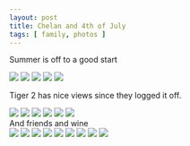 ```yaml
---
layout: post
title: Chelan and 4th of July
tags: [ family, photos ]
---
```


Summer is off to a good start


<script src="https://ajax.googleapis.com/ajax/libs/jquery/1.11.1/jquery.min.js" ></script>
<link href="https://cdnjs.cloudflare.com/ajax/libs/fotorama/4.6.4/fotorama.min.css" rel="stylesheet">
<script src="https://cdnjs.cloudflare.com/ajax/libs/fotorama/4.6.4/fotorama.min.js" ></script>

<div class="fotorama" data-nav="thumbs" data-allowfullscreen="native">
    <!--https://photos.app.goo.gl/yyg9PKRaR8ZQvGHD8-->
    <img src="https://images.northbriton.net/AP1GczN34V4dF7TauCFYr8Cd1FnxswHwMa8IGKUy3DNy76iUg-Cm2RL6Y7kdgikbInug_5NeFxP7hmwAlifKYgTPRHEETnrKrwqSI5hznmCWBrujszk4XQde">
    <img src="https://images.northbriton.net/AP1GczNm43KfW8odSn6EXKLT8Fzx_ZK2CRNy67MnTp_GDt511F4SIWt1PPddNUX7SXbgsKRK5Rw5bABYzZByUHfKaRtyqJ11zsHn3ZF7s2mENOntcxm_w2eC">
    <img src="https://images.northbriton.net/AP1GczMR8hktxNiKVE4o2X-BXk929MmuFDtJC_81zrjgWIbc9miiKrNVzxDc06EtL7XGVpGkyq2sy78VEJwygy88hskR-89YDN_ZMAg24PnAeM0xF9XQHtE9">
    <img src="https://images.northbriton.net/AP1GczNYc0XxG3AXlQmgS5DkBzDMkkuqcD_DxUM5C-DUogOLYx9kQ6aNWLGfdvAn6sS3XeeAgc1VJgpYYsk_penoKz_IfLhjZ6Emwj7ekWsQxIumSZi9GzOn">
    <img src="https://images.northbriton.net/AP1GczMnsZPg21ErUH0oE86sG0TNBB3Go5UwAtHkEyUURsC2nKscrh6qeFKhdYRxUCWOeoITn_PDFIJRgalPXuzu_lQOcMmmtb5pp85LczOl4tR5WAtpcLbU">
</div>

Tiger 2 has nice views since they logged it off.
<div class="fotorama" data-nav="thumbs" data-allowfullscreen="native">
    <!--https://photos.app.goo.gl/74hC4cUSxngsjxs46-->
    <img src="https://images.northbriton.net/AP1GczPcYOVIzvYrWU3ZjpTZHPolW3JcB_fFOXKiXniQQcqUMzbsG8jjSYMVX4vqmMPvMl5hS3YHZAtpsROaA_DjGpzlLTIGWGSkQdh9NVmm9Kn0ftAfh-fi">
    <img src="https://images.northbriton.net/AP1GczO8pII-lgrv5L4xnKF0qOAGV5UL-brgbY5UHBwvKUiUSDzA4o46l8WidEIZEDgAeHJmXdljBS9xllJO4nbDROuKxO9j6llRxxxe2QLv_sNlf2J8qOqR">
    <img src="https://images.northbriton.net/AP1GczOMTf2iFfBtb7qb2nNtwm0PdOIDZiLc9G4gafahOZqkH2syCJWtmiqH4AqvuuW-7bq4wkd9CrcOc-c9bPSoQcKUt_Da75Y1s3guXyi9k3JWRsMWiUxE">
    <img src="https://images.northbriton.net/AP1GczPcKOCOsTFawQjv76wX8KtxBevE1pSjKFUiRG8xRESvEJOTCAHl3b3ZZJXYCAB1YH2x_TPOHiwD6Ksc8pmNwK_PoI7tcvm7OWutXXlSV_yZlKxDtraC">
    <img src="https://images.northbriton.net/AP1GczMw4IKmSkONGw_68hbw00x4e0O4BntmCAF7VA7N2m7lC0kPvjULbnwM58rwsc6i8gxJlyfdVWkmMSsZqiyswz-Wr3na0ymzHEg0WkMgTPWiuZ46orXC">
    <img src="https://images.northbriton.net/AP1GczMtYVUNSCTRxH7BZQergIcaiRxYNIr0ebnl78Tbc7aEA4XLgsFmMZIdhNIFQ6t3wOt0mITT_7tRoEUzl8jlhxmQKTwlglhkbcAXtMPMiSGlmx_NQWc5">
</div>
And friends and wine


<div class="fotorama" data-nav="thumbs" data-allowfullscreen="native">
    <!--https://photos.app.goo.gl/EETBGgLRiq4N1G8i7-->
    <img src="https://images.northbriton.net/AP1GczOFQ8mzB3HaimSWXV7Uft__LGieb_d52lQS5acSGq8UtEhEKELJaKV-11ON-VgkaXb-uWzVk-LFbxdHaj0bGX-jfDPked12ViTWIJZEt1F56tapmUkH">
    <img src="https://images.northbriton.net/AP1GczPp26dyoiU5TFjhPb-xl_RIGtQC5fgvoEIpAZ_30jm9c0lsvIaCBsJqgI700Xt9hWtL3wx8xNXifVZpxyLX9AWTqUz3rJJn7e3rb8k8bgzQ7IznJIaZ">
    <img src="https://images.northbriton.net/AP1GczPxC-vyrEZzVPg9Fc-0i5ucel2TKnCgfzxTEuS6IhFpmZKCcbCBAXlSJbFJYD25KfyU0g8nhz_Mt8ghc3-GxpStmwH6P7uDJILJVSSP9M0dL2oxNy_n">
    <img src="https://images.northbriton.net/AP1GczM3abCYSOc1vJ4EZ0ReUTRt-WW00ezK5Qx9RLWCgwtCi6Kg3U3JDv_N9q09NA68Ho4In0lJHz266hOmIhdFwO4zRXYiLLjJK1cY247kmXl0hhSjdOiN">
    <img src="https://images.northbriton.net/AP1GczNmmn_tABmgFn96-CGUzRlJz9o4r6_20HMQm_1bIp07YcLFmjfskAVcdrXbSVEGtVG5QzYNO0TgQtRwsKBAL7ga-9yZcDqk2atMAPad3VWIp4nBXIXF">
    <img src="https://images.northbriton.net/AP1GczPIPf9BID2MqG5FdgH_PtcEP_veyflMGl52go5CcJhN_SH3HQg0LMkfNwBeC5o3I_DkRYBny4DkjCZPnsL7ZnEkZ7DccQqOyRGZqWKlnR6VGZL1xW7G">
    <img src="https://images.northbriton.net/AP1GczPAl5i0LDDBxDFwaSqQGVnLWuU4tzd-qyKXNeSfAimp7FZvzb0X3F22Hc8eZGLLeueM9DGfzcJWg53axcHaZqxCDkV3wVhfHxwKzrGvu4PtqrGdtNSn">
    <img src="https://images.northbriton.net/AP1GczOotodCigy58_sBpa8K9FYjp8WBiHl6dOImbgoofNlMtTZt3e-pYrMqjMdz7-1tNK9PDI3rG5InwLtq9YebKub2DzKHB9yX4dJ38CUXGcre-YYCoth_">
    <img src="https://images.northbriton.net/AP1GczPlSak2vaRypywu5wSY0vNgbgyKBprYzgqWlhGZ5vOj0ciNrjEfMEdf4-DO8TjJy4j0C2uWDNdWcW1f0IlF1RTaKigfPbl1Jt5nsK1xKm6FcUS_89Y4">
</div>